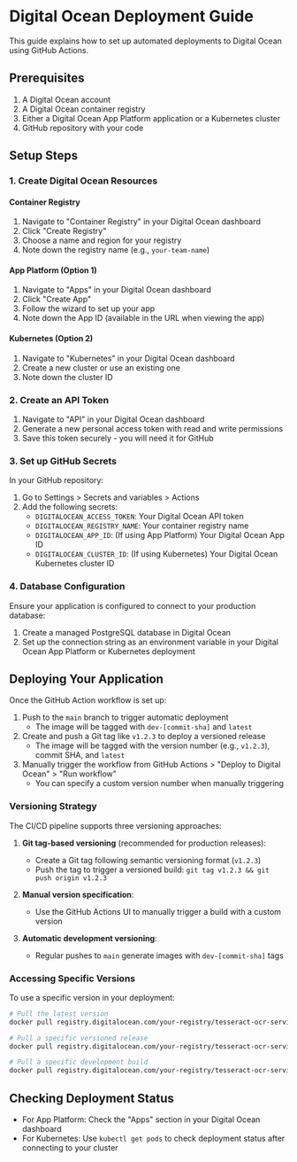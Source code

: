 # Digital Ocean Deployment Guide

This guide explains how to set up automated deployments to Digital Ocean using GitHub Actions.

## Prerequisites

1. A Digital Ocean account
2. A Digital Ocean container registry
3. Either a Digital Ocean App Platform application or a Kubernetes cluster
4. GitHub repository with your code

## Setup Steps

### 1. Create Digital Ocean Resources

#### Container Registry
1. Navigate to "Container Registry" in your Digital Ocean dashboard
2. Click "Create Registry"
3. Choose a name and region for your registry
4. Note down the registry name (e.g., `your-team-name`)

#### App Platform (Option 1)
1. Navigate to "Apps" in your Digital Ocean dashboard
2. Click "Create App"
3. Follow the wizard to set up your app
4. Note down the App ID (available in the URL when viewing the app)

#### Kubernetes (Option 2)
1. Navigate to "Kubernetes" in your Digital Ocean dashboard
2. Create a new cluster or use an existing one
3. Note down the cluster ID

### 2. Create an API Token

1. Navigate to "API" in your Digital Ocean dashboard
2. Generate a new personal access token with read and write permissions
3. Save this token securely - you will need it for GitHub

### 3. Set up GitHub Secrets

In your GitHub repository:

1. Go to Settings > Secrets and variables > Actions
2. Add the following secrets:
   - `DIGITALOCEAN_ACCESS_TOKEN`: Your Digital Ocean API token
   - `DIGITALOCEAN_REGISTRY_NAME`: Your container registry name
   - `DIGITALOCEAN_APP_ID`: (If using App Platform) Your Digital Ocean App ID
   - `DIGITALOCEAN_CLUSTER_ID`: (If using Kubernetes) Your Digital Ocean Kubernetes cluster ID

### 4. Database Configuration

Ensure your application is configured to connect to your production database:

1. Create a managed PostgreSQL database in Digital Ocean
2. Set up the connection string as an environment variable in your Digital Ocean App Platform or Kubernetes deployment

## Deploying Your Application

Once the GitHub Action workflow is set up:

1. Push to the `main` branch to trigger automatic deployment 
   - The image will be tagged with `dev-[commit-sha]` and `latest`
2. Create and push a Git tag like `v1.2.3` to deploy a versioned release
   - The image will be tagged with the version number (e.g., `v1.2.3`), commit SHA, and `latest`
3. Manually trigger the workflow from GitHub Actions > "Deploy to Digital Ocean" > "Run workflow"
   - You can specify a custom version number when manually triggering

### Versioning Strategy

The CI/CD pipeline supports three versioning approaches:

1. **Git tag-based versioning** (recommended for production releases):
   - Create a Git tag following semantic versioning format (`v1.2.3`)
   - Push the tag to trigger a versioned build: `git tag v1.2.3 && git push origin v1.2.3`
   
2. **Manual version specification**:
   - Use the GitHub Actions UI to manually trigger a build with a custom version
   
3. **Automatic development versioning**:
   - Regular pushes to `main` generate images with `dev-[commit-sha]` tags

### Accessing Specific Versions

To use a specific version in your deployment:

```bash
# Pull the latest version
docker pull registry.digitalocean.com/your-registry/tesseract-ocr-service:latest

# Pull a specific versioned release
docker pull registry.digitalocean.com/your-registry/tesseract-ocr-service:v1.2.3

# Pull a specific development build
docker pull registry.digitalocean.com/your-registry/tesseract-ocr-service:dev-abcd1234
```

## Checking Deployment Status

- For App Platform: Check the "Apps" section in your Digital Ocean dashboard
- For Kubernetes: Use `kubectl get pods` to check deployment status after connecting to your cluster
